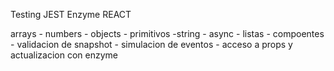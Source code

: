 Testing JEST Enzyme REACT

arrays - numbers - objects - primitivos -string - async - listas - compoentes - validacion de snapshot - simulacion de eventos - acceso a props y actualizacion con enzyme